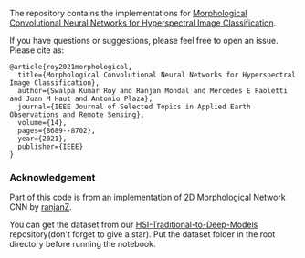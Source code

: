 The repository contains the implementations for [Morphological Convolutional Neural Networks for Hyperspectral Image Classification](https://ieeexplore.ieee.org/document/9451651).


If you have questions or suggestions, please feel free to open an issue. Please cite as:
```
@article{roy2021morphological,
  title={Morphological Convolutional Neural Networks for Hyperspectral Image Classification},
  author={Swalpa Kumar Roy and Ranjan Mondal and Mercedes E Paoletti and Juan M Haut and Antonio Plaza},
  journal={IEEE Journal of Selected Topics in Applied Earth Observations and Remote Sensing},
  volume={14},
  pages={8689--8702},
  year={2021},
  publisher={IEEE}
}
```
### Acknowledgement

Part of this code is from an implementation of 2D Morphological Network CNN by [ranjanZ](https://github.com/ranjanZ/2D-Morphological-Network).

You can get the dataset from our [HSI-Traditional-to-Deep-Models](https://github.com/AnkurDeria/HSI-Traditional-to-Deep-Models) repository(don't forget to give a star). Put the dataset folder in the root directory before running the notebook.
